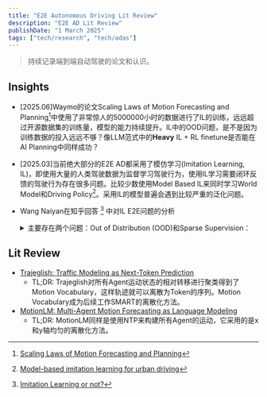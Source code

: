 ```yaml
---
title: "E2E Autonomous Driving Lit Review"
description: "E2E AD Lit Review"
publishDate: "1 March 2025"
tags: ["tech/research", "tech/adas"]
---
```


> 持续记录端到端自动驾驶的论文和认识。

## Insights
- [2025.06]Waymo的论文Scaling Laws of Motion Forecasting and Planning[^3]中使用了非常惊人的5000000小时的数据进行了IL的训练，远远超过开源数据集的训练量，模型的能力持续提升。IL中的OOD问题，是不是因为训练数据的投入远远不够？像LLM范式中的**Heavy** IL + RL finetune是否能在AI Planning中同样成功？
- [2025.03]当前绝大部分的E2E AD都采用了模仿学习(Imitation Learning, IL)，即使用大量的人类驾驶数据为监督学习驾驶行为，使用IL学习需要闭环反馈的驾驶行为存在很多问题。比较少数使用Model Based IL来同时学习World Model和Driving Policy[^1]。采用IL的模型普遍会遇到比较严重的泛化问题。
- Wang Naiyan在知乎回答 [^2] 中对IL E2E问题的分析 
    <details>
    <summary>主要存在两个问题：Out of Distribution (OOD)和Sparse Supervision：</summary>

    1. Out of Distribution (OOD)：这个问题很早就熟悉，即驾驶策略的泛化性问题：“由于时序的累计，误差由于修正不及时可能会导致最后巨大的偏差，也就是会让系统进入到一个训练数据中不常见的state，也就是所谓的compounding error问题”。
    
        为了缓解这个问题，一个直观的做法是对数据做augmentation，这也是目前端到端方法训练中常用的trick。但是这不能从根本上解决这样的问题，理论完善的方法，类似于DAgger这种需要在线access expert的方法在自动驾驶场景中又无法低成本实现。更为重要的是，由于$p(a \vert s)$的高度多峰性，为了能学习到，数据采集中不仅仅要覆盖到罕见的state，还要覆盖到这样state下的每一个峰值，这使得本来就很难的采集变得雪上加霜。
        
        一个常见的办法是**结合RL和IL**，也就是说会设计一些reward或者cost，让系统在这样的情况下回归到in distribution的状态。

    2. Sparse Supervision: 可以区分IL和RL的奖励稀疏问题。IL中："监督稀疏性主要来源于问题本身是一个非常高维到低维的映射，然后监督信息的信息量明显不足，即只提供一个正样本作为监督。在端到端自动驾驶中，输入往往是一个多帧多视角的视频序列，输出只有一条轨迹（往往使用一个十几维的参数化形式）。这使得数据利用效率非常之低。"
        
        在RL中：“稀疏监督的问题在于，虽然我们可以设计种类繁多的reward，但是reward往往只会在terminal state上给出，我们需要漫长的propagation的过程，才能使这样监督信息传递到其他的state中去。这个问题被讨论的非常多，就不再赘述。比如，在自动驾驶中，我们往往会根据horizon内轨迹的碰撞设计cost，但是我们希望的驾驶行为是在进入到这样的危险状况之前，就采取防御性驾驶行为规避进入到这样状态的可能性。”

        如何把稀疏的奖励信号变得Dense？
       - “一个常见的思路是针对任务手工设计dense reward”。但是这个思路其实很难。
       - 另外一个思路是通过大模型将世界常识注入到IL中，来解释为什么expert会采用这样的一个action。也就是通过大模型将demonstration拆解并提供更多的监督。”
    </details>

[^1]: [Model-based imitation learning for urban driving](https://arxiv.org/abs/2210.07729)
[^2]: [Imitation Learning or not?](https://zhuanlan.zhihu.com/p/721582016?utm_id=0)
[^3]: [Scaling Laws of Motion Forecasting and Planning](https://arxiv.org/pdf/2506.08228)

## Lit Review

- [Trajeglish: Traffic Modeling as Next-Token Prediction](https://arxiv.org/abs/2312.04535)
  - TL;DR: Trajeglish对所有Agent运动状态的相对转移进行聚类得到了Motion Vocabulary，这样轨迹就可以离散为Token的序列。Motion Vocabulary成为后续工作SMART的离散化方法。
- [MotionLM: Multi-Agent Motion Forecasting as Language Modeling](https://arxiv.org/abs/2309.16534)
  - TL;DR: MotionLM同样是使用NTP来构建所有Agent的运动，它采用的是x和y轴均匀的离散化方法。
